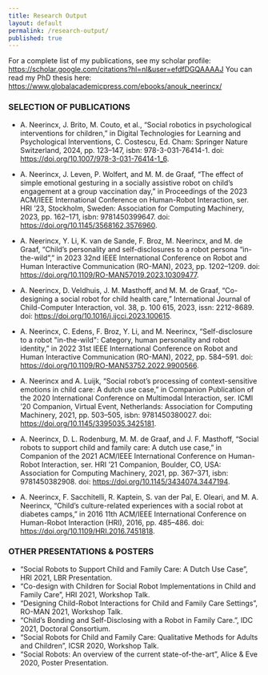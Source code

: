 ```yaml
---
title: Research Output
layout: default
permalink: /research-output/
published: true
---
```


For a complete list of my publications, see my scholar profile: https://scholar.google.com/citations?hl=nl&user=efdfDGQAAAAJ
You can read my PhD thesis here: https://www.globalacademicpress.com/ebooks/anouk_neerincx/

### SELECTION OF PUBLICATIONS

- A. Neerincx, J. Brito, M. Couto, et al., “Social robotics in psychological interventions for children,” in Digital Technologies for Learning and Psychological Interventions, C. Costescu, Ed. Cham: Springer Nature Switzerland, 2024, pp. 123–147, isbn: 978-3-031-76414-1. doi: https://doi.org/10.1007/978-3-031-76414-1_6.

- A. Neerincx, J. Leven, P. Wolfert, and M. M. de Graaf, “The effect of simple emotional gesturing in a socially assistive robot on child’s engagement at a group vaccination day,” in Proceedings of the 2023 ACM/IEEE International Conference on Human-Robot Interaction, ser. HRI ’23, Stockholm, Sweden: Association for Computing Machinery, 2023, pp. 162–171, isbn: 9781450399647. doi: https://doi.org/10.1145/3568162.3576960.

- A. Neerincx, Y. Li, K. van de Sande, F. Broz, M. Neerincx, and M. de Graaf, “Child’s personality and self-disclosures to a robot persona “in-the-wild”,” in 2023 32nd IEEE International Conference on Robot and Human Interactive Communication (RO-MAN), 2023, pp. 1202–1209. doi: https://doi.org/10.1109/RO-MAN57019.2023.10309477.

- A. Neerincx, D. Veldhuis, J. M. Masthoff, and M. M. de Graaf, “Co-designing a social robot for child health care,” International Journal of Child-Computer Interaction, vol. 38, p. 100 615, 2023, issn: 2212-8689. doi: https://doi.org/10.1016/j.ijcci.2023.100615.
  
- A. Neerincx, C. Edens, F. Broz, Y. Li, and M. Neerincx, “Self-disclosure to a robot "in-the-wild": Category, human personality and robot identity,” in 2022 31st IEEE International Conference on Robot and Human Interactive Communication (RO-MAN), 2022, pp. 584–591. doi: https://doi.org/10.1109/RO-MAN53752.2022.9900566.

- A. Neerincx and A. Luĳk, “Social robot’s processing of context-sensitive emotions in child care: A dutch use case,” in Companion Publication of the 2020 International Conference on Multimodal Interaction, ser. ICMI ’20 Companion, Virtual Event, Netherlands: Association for Computing Machinery, 2021, pp. 503–505, isbn: 9781450380027. doi: https://doi.org/10.1145/3395035.3425181.

- A. Neerincx, D. L. Rodenburg, M. M. de Graaf, and J. F. Masthoff, “Social robots to support child and family care: A dutch use case,” in Companion of the 2021 ACM/IEEE International Conference on Human-Robot Interaction, ser. HRI ’21 Companion, Boulder, CO, USA: Association for Computing Machinery, 2021, pp. 367–371, isbn: 9781450382908. doi: https://doi.org/10.1145/3434074.3447194.

- A. Neerincx, F. Sacchitelli, R. Kaptein, S. van der Pal, E. Oleari, and M. A. Neerincx, “Child’s culture-related experiences with a social robot at diabetes camps,” in 2016 11th ACM/IEEE International Conference on Human-Robot Interaction (HRI), 2016, pp. 485–486. doi: https://doi.org/10.1109/HRI.2016.7451818.

### OTHER PRESENTATIONS & POSTERS

- “Social Robots to Support Child and Family Care: A Dutch Use Case”, HRI 2021, LBR Presentation.
- “Co-design with Children for Social Robot Implementations in Child and Family Care”, HRI 2021, Workshop Talk.
- “Designing Child-Robot Interactions for Child and Family Care Settings”, RO-MAN 2021, Workshop Talk.
- “Child’s Bonding and Self-Disclosing with a Robot in Family Care.”, IDC 2021, Doctoral Consortium.
- “Social Robots for Child and Family Care: Qualitative Methods for Adults and Children”, ICSR 2020, Workshop Talk.
- “Social Robots: An overview of the current state-of-the-art”, Alice & Eve 2020, Poster Presentation.

